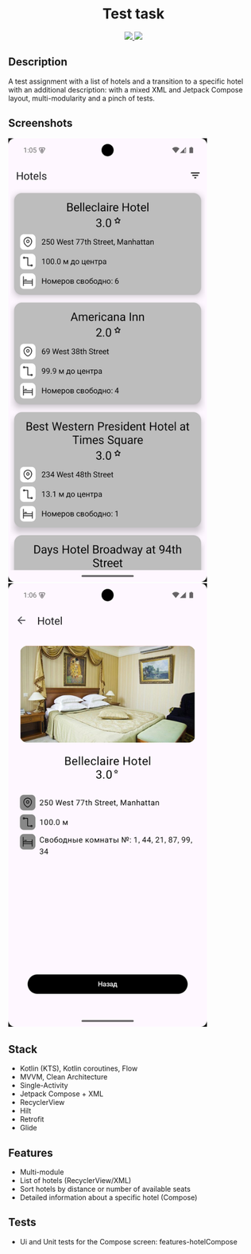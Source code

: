 <h1 align="center">Test task<br/></h1>

<p align="center">
  <a href="https://github.com/RomaZykov/TestHotelsApp/blob/master/README.md">
    <img src="https://img.shields.io/badge/lang-en-yellow" />
  </a>
  <a href="https://github.com/RomaZykov/TestHotelsApp/blob/master/README.ru.md">
    <img src="https://img.shields.io/badge/%D1%8F%D0%B7%D1%8B%D0%BA-%D1%80%D1%83%D1%81%D1%81%D0%BA%D0%B8%D0%B9-orange" />
  </a>
</p>
<p align="center">

## Description
  A test assignment with a list of hotels and a transition to a specific hotel with an additional description: with a mixed XML and Jetpack Compose layout, multi-modularity and a pinch of tests.

## Screenshots
<img src="https://github.com/RomaZykov/TestHotelsApp/blob/master/demo/Screenshot_20250312_160549.png" alt="Hotels Screen" width="400"/>$~~$<img src="https://github.com/RomaZykov/TestHotelsApp/blob/master/demo/Screenshot_20250312_160625.png" alt="Hotel Screen" width="400"/>

## Stack
  - Kotlin (KTS), Kotlin coroutines, Flow
  - MVVM, Clean Architecture
  - Single-Activity
  - Jetpack Compose + XML
  - RecyclerView
  - Hilt
  - Retrofit
  - Glide

## Features
- Multi-module
- List of hotels (RecyclerView/XML)
- Sort hotels by distance or number of available seats
- Detailed information about a specific hotel (Compose)

## Tests
- Ui and Unit tests for the Compose screen: features-hotelCompose

